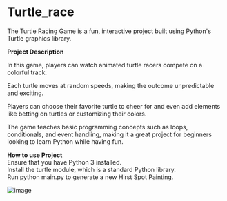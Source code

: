 # Turtle_race

The Turtle Racing Game is a fun, interactive project built using Python's Turtle graphics library.

**Project Description**

In this game, players can watch animated turtle racers compete on a colorful track.

Each turtle moves at random speeds, making the outcome unpredictable and exciting.

Players can choose their favorite turtle to cheer for and even add elements like betting on turtles or customizing their colors.

The game teaches basic programming concepts such as loops, conditionals, and event handling, making it a great project for beginners looking to learn Python while having fun.

**How to use Project**<br/>
Ensure that you have Python 3 installed.<br/>
Install the turtle module, which is a standard Python library.<br/>
Run python main.py to generate a new Hirst Spot Painting.<br/>


![image](https://github.com/user-attachments/assets/26b3db42-0b55-4527-9a2a-7593ccc2b845)
